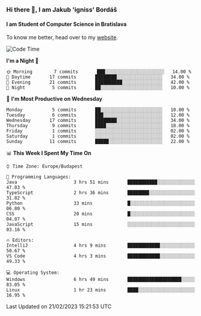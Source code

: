 ### Hi there 👋, I am Jakub 'igniss' Bordáš

#### I am Student of Computer Science in Bratislava
To know me better, head over to my [website](https://bordas.sk).


<!--START_SECTION:waka-->
![Code Time](http://img.shields.io/badge/Code%20Time-1%2C043%20hrs%2052%20mins-blue)

**I'm a Night 🦉** 

```text
🌞 Morning        7 commits       ███░░░░░░░░░░░░░░░░░░░░░░   14.00 % 
🌆 Daytime       17 commits       ████████░░░░░░░░░░░░░░░░░   34.00 % 
🌃 Evening       21 commits       ██████████░░░░░░░░░░░░░░░   42.00 % 
🌙 Night          5 commits       ██░░░░░░░░░░░░░░░░░░░░░░░   10.00 % 

```
📅 **I'm Most Productive on Wednesday** 

```text
Monday           5 commits       ██░░░░░░░░░░░░░░░░░░░░░░░   10.00 % 
Tuesday          6 commits       ███░░░░░░░░░░░░░░░░░░░░░░   12.00 % 
Wednesday       17 commits       ████████░░░░░░░░░░░░░░░░░   34.00 % 
Thursday         9 commits       ████░░░░░░░░░░░░░░░░░░░░░   18.00 % 
Friday           1 commits       ░░░░░░░░░░░░░░░░░░░░░░░░░   02.00 % 
Saturday         1 commits       ░░░░░░░░░░░░░░░░░░░░░░░░░   02.00 % 
Sunday          11 commits       █████░░░░░░░░░░░░░░░░░░░░   22.00 % 

```


📊 **This Week I Spent My Time On** 

```text
⌚︎ Time Zone: Europe/Budapest

💬 Programming Languages: 
Java                     3 hrs 51 mins       ███████████░░░░░░░░░░░░░░   47.03 % 
TypeScript               2 hrs 36 mins       ████████░░░░░░░░░░░░░░░░░   31.82 % 
Python                   33 mins             █░░░░░░░░░░░░░░░░░░░░░░░░   06.80 % 
CSS                      20 mins             █░░░░░░░░░░░░░░░░░░░░░░░░   04.07 % 
JavaScript               15 mins             ░░░░░░░░░░░░░░░░░░░░░░░░░   03.16 % 

🔥 Editors: 
IntelliJ                 4 hrs 9 mins        ████████████░░░░░░░░░░░░░   50.67 % 
VS Code                  4 hrs 3 mins        ████████████░░░░░░░░░░░░░   49.33 % 

💻 Operating System: 
Windows                  6 hrs 49 mins       ████████████████████░░░░░   83.05 % 
Linux                    1 hr 23 mins        ████░░░░░░░░░░░░░░░░░░░░░   16.95 % 

```


 Last Updated on 21/02/2023 15:21:53 UTC
<!--END_SECTION:waka-->
